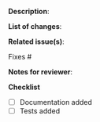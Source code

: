 <!-- Before submitting please read our CONTRIBUTING.md guide -->

**Description**:
<!-- One or two line summary of why this PR is needed -->

**List of changes**:
<!--
A list of changes in imperative, present tense for use in the commit message or changelog. Example:
* Add config property
* Change column name
* Remove ...
-->

**Related issue(s)**:

Fixes #<!--issue number-->

**Notes for reviewer**:
<!-- Provide screenshots, log output, performance numbers, PR status, etc. -->

**Checklist**

- [ ] Documentation added
- [ ] Tests added
